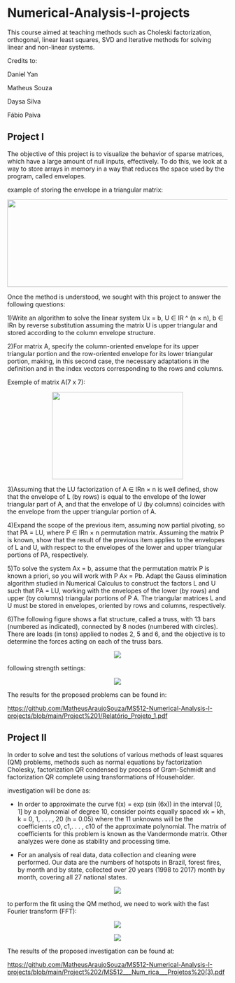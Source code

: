 # Numerical-Analysis-I-projects
This course aimed at teaching methods such as Choleski factorization, orthogonal, linear least squares, SVD and Iterative methods for solving linear and non-linear systems.  


Credits to:

Daniel Yan

Matheus Souza

Daysa Silva

Fábio Paiva


## Project I

The objective of this project is to visualize the behavior of sparse matrices, which have a large amount of null inputs, effectively. To do this, we look at a way to store arrays in memory in a way that reduces the space used by the program, called envelopes.

example of storing the envelope in a triangular matrix:
<p align="center">
<img src="https://github.com/MatheusAraujoSouza/MS512-Numerical-Analysis-I-projects/blob/main/captura1.png" width="700" height="200"/> 

Once the method is understood, we sought with this project to answer the following questions:

1)Write an algorithm to solve the linear system Ux = b, U ∈ IR ^ (n × n), b ∈ IRn by reverse substitution assuming the matrix U is upper triangular and stored according to the column envelope structure.

2)For matrix A, specify the column-oriented envelope for its upper triangular portion and the row-oriented envelope for its lower triangular portion, making, in this second case, the necessary adaptations in the definition and in the index vectors corresponding to the rows and columns.

Exemple of matrix A(7 x 7): 
<p align="center">
<img src="https://github.com/MatheusAraujoSouza/MS512-Numerical-Analysis-I-projects/blob/main/matriA2.png" width="300" height="200"/> 


3)Assuming that the LU factorization of A ∈ IRn × n is well defined, show that the envelope of L (by rows) is equal to the envelope of the lower triangular part of A, and that the envelope of U (by columns) coincides with the envelope from the upper triangular portion of A.

4)Expand the scope of the previous item, assuming now partial pivoting, so that PA = LU, where P ∈ IRn × n permutation matrix. Assuming the matrix P is known, show that the result of the previous item applies to the envelopes of L and U, with respect to the envelopes of the lower and upper triangular portions of PA, respectively.

5)To solve the system Ax = b, assume that the permutation matrix P is known a priori, so you will work with P Ax = Pb. Adapt the Gauss elimination algorithm studied in Numerical Calculus to construct the factors L and U such that PA = LU, working with the envelopes of the lower (by rows) and upper (by columns) triangular portions of P A. The triangular matrices L and U must be stored in envelopes, oriented by rows and columns, respectively.

6)The following figure shows a flat structure, called a truss, with 13 bars (numbered as indicated), connected by 8 nodes (numbered with circles). There are loads (in tons) applied to nodes 2, 5 and 6, and the objective is to determine the forces acting on each of the truss bars.

<p align="center">
<img src="https://github.com/MatheusAraujoSouza/MS512-Numerical-Analysis-I-projects/blob/main/estrutura.png"/> 

following strength settings:
  
<p align="center">
<img src="https://github.com/MatheusAraujoSouza/MS512-Numerical-Analysis-I-projects/blob/main/forces%20.png"/> 

The results for the proposed problems can be found in:
  
https://github.com/MatheusAraujoSouza/MS512-Numerical-Analysis-I-projects/blob/main/Project%201/Relatório_Projeto_1.pdf
  
## Project II 
  
In order to solve and test the solutions of various methods of least squares (QM) problems, methods such as normal equations by factorization Cholesky, factorization QR condensed by process of Gram-Schmidt and factorization QR complete using transformations of Householder.
  
investigation will be done as:
  
* In order to approximate the curve f(x) = exp (sin (6x)) in the interval [0, 1] by a polynomial of degree 10, consider points equally spaced xk = kh, k = 0, 1, . . . , 20 (h = 0.05) where the 11 unknowns will be the coefficients c0, c1,. . . , c10 of the approximate polynomial. The matrix of coefficients for this problem is known as the Vandermonde matrix. Other analyzes were done as stability and processing time.
  
* For an analysis of real data, data collection and cleaning were performed. Our data are the numbers of hotspots in Brazil, forest fires, by month and by state, collected over 20 years (1998 to 2017) month by month, covering all 27 national states.
  
<p align="center">
<img src="https://github.com/MatheusAraujoSouza/MS512-Numerical-Analysis-I-projects/blob/main/Project%202/incendios%20.png"/> 

to perform the fit using the QM method, we need to work with the fast Fourier transform (FFT):
  
<p align="center">
<img src="https://github.com/MatheusAraujoSouza/MS512-Numerical-Analysis-I-projects/blob/main/Project%202/Realfft.png"/> 
  
  
<p align="center">
<img src="https://github.com/MatheusAraujoSouza/MS512-Numerical-Analysis-I-projects/blob/main/Project%202/imgfft.png"/> 
  
The results of the proposed investigation can be found at:
  
https://github.com/MatheusAraujoSouza/MS512-Numerical-Analysis-I-projects/blob/main/Project%202/MS512___Num_rica___Projetos%20(3).pdf
  

